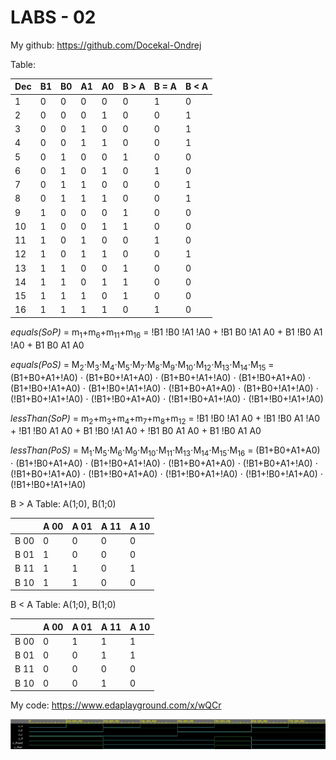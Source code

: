 # LABS - 02

My github: https://github.com/Docekal-Ondrej

Table:

| Dec | B1 | B0 | A1 | A0 | B > A | B = A | B < A |
| --- | -- | -- | -- | -- | ----- | ----- | ----- |
|  1  |  0 |  0 |  0 |  0 |   0   |   1   |   0   |
|  2  |  0 |  0 |  0 |  1 |   0   |   0   |   1   |
|  3  |  0 |  0 |  1 |  0 |   0   |   0   |   1   |
|  4  |  0 |  0 |  1 |  1 |   0   |   0   |   1   |
|  5  |  0 |  1 |  0 |  0 |   1   |   0   |   0   |
|  6  |  0 |  1 |  0 |  1 |   0   |   1   |   0   |
|  7  |  0 |  1 |  1 |  0 |   0   |   0   |   1   |
|  8  |  0 |  1 |  1 |  1 |   0   |   0   |   1   |
|  9  |  1 |  0 |  0 |  0 |   1   |   0   |   0   |
|  10 |  1 |  0 |  0 |  1 |   1   |   0   |   0   |
|  11 |  1 |  0 |  1 |  0 |   0   |   1   |   0   |
|  12 |  1 |  0 |  1 |  1 |   0   |   0   |   1   |
|  13 |  1 |  1 |  0 |  0 |   1   |   0   |   0   |
|  14 |  1 |  1 |  0 |  1 |   1   |   0   |   0   |
|  15 |  1 |  1 |  1 |  0 |   1   |   0   |   0   |
|  16 |  1 |  1 |  1 |  1 |   0   |   1   |   0   |

_equals(SoP)_ = m<sub>1</sub>+m<sub>6</sub>+m<sub>11</sub>+m<sub>16</sub> = !B1 !B0 !A1 !A0 + !B1 B0 !A1 A0 + B1 !B0 A1 !A0 + B1 B0 A1 A0

_equals(PoS)_ = M<sub>2</sub>⋅M<sub>3</sub>⋅M<sub>4</sub>⋅M<sub>5</sub>⋅M<sub>7</sub>⋅M<sub>8</sub>⋅M<sub>9</sub>⋅M<sub>10</sub>⋅M<sub>12</sub>⋅M<sub>13</sub>⋅M<sub>14</sub>⋅M<sub>15</sub> = (B1+B0+A1+!A0) ⋅ (B1+B0+!A1+A0) ⋅ (B1+B0+!A1+!A0) ⋅ (B1+!B0+A1+A0) ⋅ (B1+!B0+!A1+A0) ⋅ (B1+!B0+!A1+!A0) ⋅ (!B1+B0+A1+A0) ⋅ (B1+B0+!A1+!A0) ⋅ (!B1+B0+!A1+!A0) ⋅ (!B1+!B0+A1+A0) ⋅ (!B1+!B0+A1+!A0) ⋅ (!B1+!B0+!A1+!A0)

_lessThan(SoP)_ = m<sub>2</sub>+m<sub>3</sub>+m<sub>4</sub>+m<sub>7</sub>+m<sub>8</sub>+m<sub>12</sub> = !B1 !B0 !A1 A0 + !B1 !B0 A1 !A0 + !B1 !B0 A1 A0 + B1 !B0 !A1 A0 + !B1 B0 A1 A0 + B1 !B0 A1 A0

_lessThan(PoS)_ = M<sub>1</sub>⋅M<sub>5</sub>⋅M<sub>6</sub>⋅M<sub>9</sub>⋅M<sub>10</sub>⋅M<sub>11</sub>⋅M<sub>13</sub>⋅M<sub>14</sub>⋅M<sub>15</sub>⋅M<sub>16</sub> = (B1+B0+A1+A0) ⋅ (B1+!B0+A1+A0) ⋅ (B1+!B0+A1+!A0) ⋅ (!B1+B0+A1+A0) ⋅ (!B1+B0+A1+!A0) ⋅ (!B1+B0+!A1+A0) ⋅ (!B1+!B0+A1+A0) ⋅ (!B1+!B0+A1+!A0) ⋅ (!B1+!B0+!A1+A0) ⋅ (!B1+!B0+!A1+!A0)

B > A Table:
A(1;0), B(1;0)

|   | A 00| A 01| A 11| A 10|
|-----|---|-----|-----|-----|
| B 00| 0 |  0  |  0  |  0  |
| B 01| 1 |  0  |  0  |  0  |
| B 11| 1 |  1  |  0  |  1  |
| B 10| 1 |  1  |  0  |  0  |

B < A Table:
A(1;0), B(1;0)

|   | A 00| A 01| A 11| A 10|
|-----|---|-----|-----|-----|
| B 00| 0 |  1  |  1  |  1  |
| B 01| 0 |  0  |  1  |  1  |
| B 11| 0 |  0  |  0  |  0  |
| B 10| 0 |  0  |  1  |  0  |

My code: https://www.edaplayground.com/x/wQCr

![Waveform screenshot.](https://raw.githubusercontent.com/Docekal-Ondrej/Digital-electronics-1/main/labs/01-gates/Screenshot-EDU1.jpg "Waveforms")